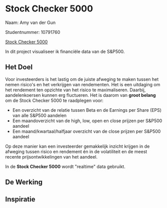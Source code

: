 # Stock Checker 5000
Naam: Amy van der Gun

Studentnummer: 10791760

[Stock Checker 5000](https://amyvdgun.github.io/DataProject/)

In dit project visualiseer ik financiële data van de S&P500.

## Het Doel
Voor investeerders is het lastig om de juiste afweging te maken tussen het nemen risico's en het verkrijgen van rendementen. Het is een uitdaging om het rendement ten opzichte van het risico te maximaliseren. Daarbij, aandelenkoersen kunnen erg fluctueren. Het is daarom van **groot belang** om de Stock Checker 5000 te raadplegen voor:
- Een overzicht van de relatie tussen Beta en de Earnings per Share (EPS) van alle S&P500 aandelen
- Een maandoverzicht van de high, low, open en close prijzen per S&P500 aandeel
- Een maand/kwartaal/halfjaar overzicht van de close prijzen per S&P500 aandeel

Op deze manier kan een investeerder gemakkelijk inzicht krijgen in de afweging tussen risico en rendement én in de volatiliteit en de meest recente prijsontwikkelingen van het aandeel.

In de **Stock Checker 5000** wordt "realtime" data gebruikt. 

## De Werking

## Inspiratie

